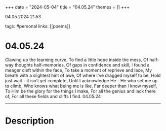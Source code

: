 +++
date = "2024-05-04"
title = "04.05.24"
themes = []
+++

04.05.2024 21:53

tags: #personal
links: [[poems]]

# 04.05.24

Clawing up the learning curve,
To find a little hope inside the mess,
Of half-way thoughts half-memories,
Of gaps in confidence and skill,
I found a meager cleft within the face,
To take a moment of reprieve and lace,
My breath with a slightest hint of awe,
Of where I've dragged myself to be,
Hold just wait - it isn't yet complete,
Until I acknowledge He -
He who set me up to climb,
Who knows what being me is like,
Far deeper than I know myself,
To Him be the glory for the things I make,
For all the genius and lack there of,
For all these fields and cliffs I find.
04.05.24

---

# Description

